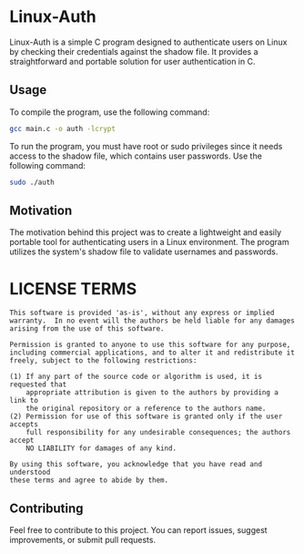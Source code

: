 # Linux-Auth

Linux-Auth is a simple C program designed to authenticate users on Linux by checking their credentials against the shadow file. It provides a straightforward and portable solution for user authentication in C.

## Usage

To compile the program, use the following command:

```bash
gcc main.c -o auth -lcrypt
```

To run the program, you must have root or sudo privileges since it needs access to the shadow file, which contains user passwords. Use the following command:

```bash
sudo ./auth
```

## Motivation

The motivation behind this project was to create a lightweight and easily portable tool for authenticating users in a Linux environment. The program utilizes the system's shadow file to validate usernames and passwords.

LICENSE TERMS
=============
```
This software is provided 'as-is', without any express or implied
warranty.  In no event will the authors be held liable for any damages
arising from the use of this software.

Permission is granted to anyone to use this software for any purpose,
including commercial applications, and to alter it and redistribute it
freely, subject to the following restrictions:

(1) If any part of the source code or algorithm is used, it is requested that
    appropriate attribution is given to the authors by providing a link to
    the original repository or a reference to the authors name.
(2) Permission for use of this software is granted only if the user accepts
    full responsibility for any undesirable consequences; the authors accept
    NO LIABILITY for damages of any kind.

By using this software, you acknowledge that you have read and understood
these terms and agree to abide by them.
```

## Contributing

Feel free to contribute to this project. You can report issues, suggest improvements, or submit pull requests.

